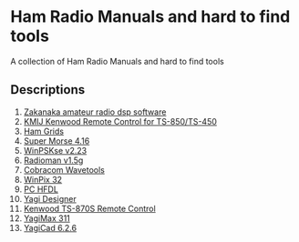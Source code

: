 # Ham Radio Manuals and hard to find tools
A collection of Ham Radio Manuals and hard to find tools

## Descriptions ##

1) [Zakanaka amateur radio dsp software](zaka124.zip)
2) [KMIJ Kenwood Remote Control for TS-850/TS-450](kmij3_11.zip)
3) [Ham Grids](hgrids05.zip)
4) [Super Morse 4.16](sm416.zip)
5) [WinPSKse v2.23](winpskse223.zip)
6) [Radioman v1.5g](Rmx.exe)
7) [Cobracom Wavetools](wavetools.zip)
8) [WinPix 32](WinPix32Self.zip)
9) [PC HFDL](pchfdl101.zip)
10) [Yagi Designer](ydv21.zip)
11) [Kenwood TS-870S Remote Control](TS870S.zip)
12) [YagiMax 311](yagim311.zip)
13) [YagiCad 6.2.6](YagiCad6.exe)
